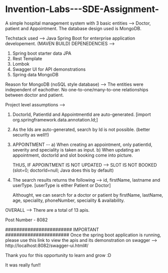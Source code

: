 # Invention-Labs---SDE-Assignment-
A simple hospital management system with 3 basic entities --> Doctor, patient and Appointment. The database design used is MongoDB. 

Techstack used --> 
Java Spring Boot for enterprise application developement. (MAVEN BUILD) 
DEPENEDENCIES --> 
1) Spring boot starter data JPA
2) Rest Template
3) Lombok 
4) Swagger UI for API demonstrations  
5) Spring data MongoDB

Reason for MongoDB (noSQL style database) --> 
The entities were independent of eachother. No one-to-one/many-to-one relationships between doctor and patient. 

Project level assumptions --> 
1) DoctorId, PatientId and AppointmentId are auto-generated. [import org.springframework.data.annotation.Id;]
2) As the Ids are auto-generated, search by Id is not possible. (better security as well!!)
3) APPOINTMENT -- 
    a) When creating an appointment, only patientId, severity and speciality is taken as input. 
    b) When updating an appointment, doctorId and slot booking come into picture. 
    
    THUS, IF APPOINTMENT IS NOT UPDATED --> SLOT IS NOT BOOKED (slot=0; doctorId=null; Java does this by default)
4) The search results returns the following --> 
    id, firstName, lastname and userType. [userType is either Patient or Doctor] 
    
    Althought, we can search for a doctor or patient by firstName, lastName, age, speciality, phoneNumber, speciality & availability.
    
OVERALL -->
There are a total of 13 apis. 

Post Number - 8082

######################## IMPORTANT #######################
Once the spring boot application is running, please use this link to view the apis and its demonstration on swagger -->
http://localhost:8082/swagger-ui.html#/


Thank you for this opportunity to learn and grow :D

It was really fun!!
